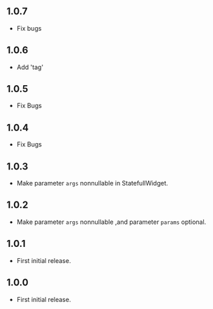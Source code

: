 ## 1.0.7
* Fix bugs
## 1.0.6
* Add 'tag'
## 1.0.5
* Fix Bugs
## 1.0.4
* Fix Bugs
## 1.0.3
* Make parameter `args` nonnullable in StatefullWidget.
## 1.0.2
* Make parameter `args` nonnullable ,and parameter `params` optional.
## 1.0.1

* First initial release.
## 1.0.0

* First initial release.